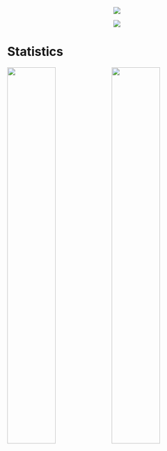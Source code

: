 
<p align="center">
  <a href="https://discord.com/users/178341103139946497">
    <img src="https://discord.c99.nl/widget/theme-4/178341103139946497.png"/>
  </a>
</p>

<p align="center">
  <a href="https://top.gg/bot/880965439100952626">
    <img src="https://top.gg/api/widget/880965439100952626.svg"/>
  </a>
</p>
  
# Statistics
<img align="left" width="47%" src="https://github-readme-stats.vercel.app/api?username=madebyFilm&show_icons=true&theme=dark" />
<img align="left" width="47%" src="https://github-readme-stats.vercel.app/api/top-langs/?username=madebyFilm&theme=dark" />
